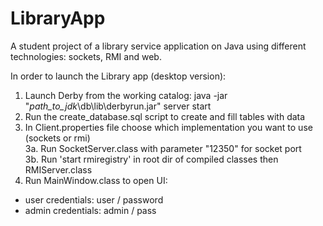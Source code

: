 LibraryApp
==========

A student project of a library service application on Java using different technologies: sockets, RMI and web.

In order to launch the Library app (desktop version):

1. Launch Derby from the working catalog: java -jar "<i>path_to_jdk</i>\db\lib\derbyrun.jar" server start
2. Run the create_database.sql script to create and fill tables with data
3. In Client.properties file choose which implementation you want to use (sockets or rmi)<br>
3a. Run SocketServer.class with parameter "12350" for socket port<br>
3b. Run 'start rmiregistry' in root dir of compiled classes then RMIServer.class<br>
5. Run MainWindow.class to open UI:<br>
<ul>
	<li> user credentials: user / password</li>
	<li> admin credentials: admin / pass</li>
</ul>